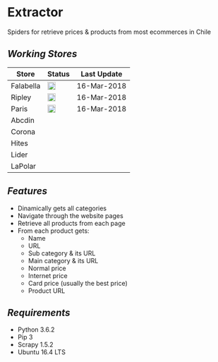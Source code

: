 # Extractor
Spiders for retrieve prices &amp; products from most ecommerces in Chile

## ***Working Stores***



Store | Status | Last Update
--- | --- | --- 
Falabella | <img src="https://www.iconexperience.com/_img/g_collection_png/standard/512x512/ok.png" width=18px;> | 16-Mar-2018
Ripley | <img src="https://www.iconexperience.com/_img/g_collection_png/standard/512x512/ok.png" width=18px;> | 16-Mar-2018
Paris | <img src="https://www.iconexperience.com/_img/g_collection_png/standard/512x512/ok.png" width=18px;> | 16-Mar-2018
Abcdin | 
Corona | 
Hites | 
Lider | 
LaPolar | 

## ***Features***
- Dinamically gets all categories
- Navigate through the website pages
- Retrieve all products from each page
- From each product gets:
    - Name
    - URL
    - Sub category & its URL
    - Main category & its URL
    - Normal price
    - Internet price
    - Card price (usually the best price)
    - Product URL

## ***Requirements***

- Python 3.6.2
- Pip 3
- Scrapy 1.5.2
- Ubuntu 16.4 LTS
